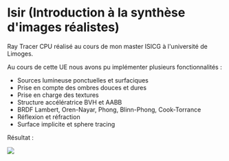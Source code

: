 # Isir (Introduction à la synthèse d'images réalistes)

Ray Tracer CPU réalisé au cours de mon master ISICG à l'université de Limoges.

Au cours de cette UE nous avons pu implémenter plusieurs fonctionnalités :

- Sources lumineuse ponctuelles et surfaciques
- Prise en compte des ombres douces et dures
- Prise en charge des textures
- Structure accélératrice BVH et AABB
- BRDF Lambert, Oren-Nayar, Phong, Blinn-Phong, Cook-Torrance
- Réflexion et réfraction
- Surface implicite et sphere tracing

Résultat :

![](Résultat.png)
